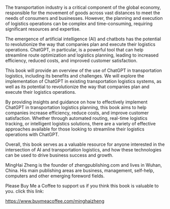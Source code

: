 
The transportation industry is a critical component of the global economy, responsible for the movement of goods across vast distances to meet the needs of consumers and businesses. However, the planning and execution of logistics operations can be complex and time-consuming, requiring significant resources and expertise.

The emergence of artificial intelligence (AI) and chatbots has the potential to revolutionize the way that companies plan and execute their logistics operations. ChatGPT, in particular, is a powerful tool that can help streamline route optimization and logistics planning, leading to increased efficiency, reduced costs, and improved customer satisfaction.

This book will provide an overview of the use of ChatGPT in transportation logistics, including its benefits and challenges. We will explore the implementation of ChatGPT in existing transportation logistics systems, as well as its potential to revolutionize the way that companies plan and execute their logistics operations.

By providing insights and guidance on how to effectively implement ChatGPT in transportation logistics planning, this book aims to help companies increase efficiency, reduce costs, and improve customer satisfaction. Whether through automated routing, real-time logistics tracking, or intelligent logistics solutions, there are a variety of effective approaches available for those looking to streamline their logistics operations with ChatGPT.

Overall, this book serves as a valuable resource for anyone interested in the intersection of AI and transportation logistics, and how these technologies can be used to drive business success and growth.

MingHai Zheng is the founder of zhengpublishing.com and lives in Wuhan, China. His main publishing areas are business, management, self-help, computers and other emerging foreword fields.

Please Buy Me a Coffee to support us if you think this book is valuable to you. click this link:

https://www.buymeacoffee.com/minghaizheng
